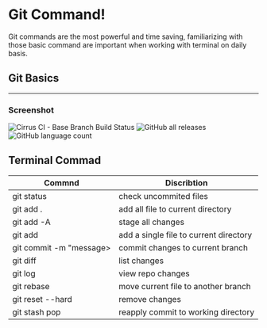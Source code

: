 # Git Command!
Git commands are the most powerful and time saving, familiarizing with those basic  command are important when working with terminal on daily basis.

## Git Basics
***

### Screenshot


![Cirrus CI - Base Branch Build Status](https://img.shields.io/cirrus/github/muntiMedia/git-command?color=violet&label=command&logo=GitHub&style=flat-square)
![GitHub all releases](https://img.shields.io/github/downloads/muntiMedia/git-command/total?color=pink%20&label=status&logo=GitHub&logoColor=violet)
![GitHub language count](https://img.shields.io/github/languages/count/muntiMedia/git-command?color=pink&label=terminal&logo=GitHub&logoColor=blue)
## Terminal Commad
| Commnd | Discribtion | 
| --------------- | --------------- |
| git status | check uncommited files | 
| git add . | add all file to current directory| 
| git add -A | stage all changes | 
| git add <file name> | add a single file to current directory| 
| git commit -m "message> | commit changes to current branch| 
| git diff |list changes| 
| git log | view repo changes | 
| git rebase | move current file to another branch | 
| git reset --hard <branch name> | remove changes | 
 |git stash pop | reapply commit to working directory| 










